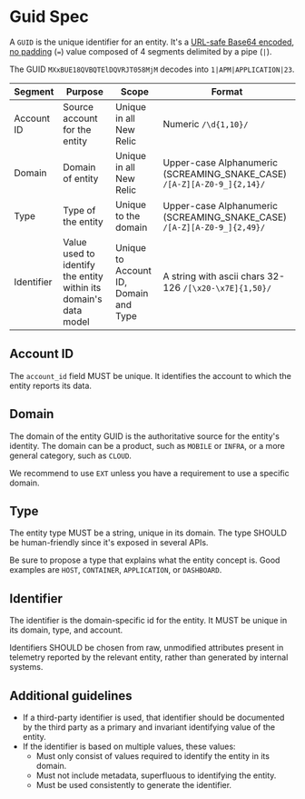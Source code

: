 # Guid Spec

A `GUID` is the unique identifier for an entity. It's a [URL-safe Base64 encoded](https://tools.ietf.org/html/rfc3548#page-6), [no padding](https://tools.ietf.org/html/rfc7515#appendix-C) (`=`) value composed of 4 segments delimited by a pipe (`|`).

The GUID `MXxBUE18QVBQTElDQVRJT058MjM` decodes into `1|APM|APPLICATION|23`.

| **Segment** | **Purpose** | **Scope** | **Format** |
|-------------|-------------|-----------|------------|
| Account ID | Source account for the entity | Unique in all New Relic | Numeric `/\d{1,10}/` |
| Domain | Domain of entity | Unique in all New Relic | Upper-case Alphanumeric (SCREAMING_SNAKE_CASE) `/[A-Z][A-Z0-9_]{2,14}/` |
| Type | Type of the entity | Unique to the domain | Upper-case Alphanumeric (SCREAMING_SNAKE_CASE) `/[A-Z][A-Z0-9_]{2,49}/` |
| Identifier | Value used to identify the entity within its domain's data model | Unique to Account ID, Domain and Type | A string with ascii chars 32-126 `/[\x20-\x7E]{1,50}/` |

## Account ID

The `account_id` field MUST be unique. It identifies the account to which the entity reports its data.

## Domain

The domain of the entity GUID is the authoritative source for the entity's identity. The domain can be a product, such as `MOBILE` or `INFRA`, or a more
general category, such as `CLOUD`.

We recommend to use `EXT` unless you have a requirement to use a specific domain.

## Type

The entity type MUST be a string, unique in its domain. The type SHOULD be human-friendly since it's exposed in several APIs. 

Be sure to propose a type that explains what the entity concept is. Good examples are `HOST`, `CONTAINER`, `APPLICATION`, or `DASHBOARD`.

## Identifier

The identifier is the domain-specific id for the entity. It MUST be unique in its domain, type, and account.

Identifiers SHOULD be chosen from raw, unmodified attributes present in telemetry reported by the relevant entity, rather than generated by internal systems.

## Additional guidelines

- If a third-party identifier is used, that identifier should be documented by the third party as a primary and invariant identifying value of the entity.
- If the identifier is based on multiple values, these values:
    - Must only consist of values required to identify the entity in its domain.
    - Must not include metadata, superfluous to identifying the entity.
    - Must be used consistently to generate the identifier.
